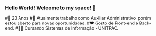 ### Hello World! Welcome to my space! 👋

#🎂 23 Anos
#💼 Atualmente trabalho como Auxiliar Administrativo, porém estou aberto para novas oportunidades.
#❤️ Gosto de Front-end e Back-end.
#👨‍🎓 Cursando Sistemas de Informação - UNITPAC.
